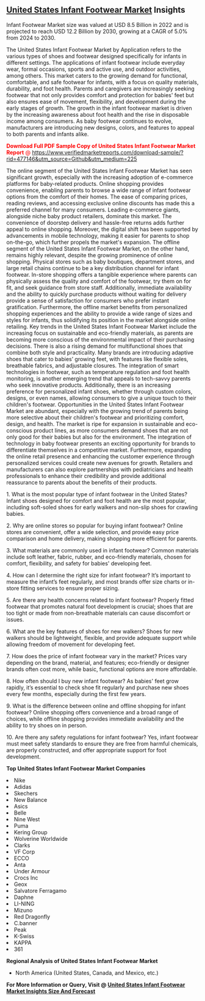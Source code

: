 <h2><a href="https://www.verifiedmarketreports.com/download-sample/?rid=477146&amp;utm_source=Github&amp;utm_medium=225" target="_blank">United States Infant Footwear Market</a> Insights</h2><p>Infant Footwear Market size was valued at USD 8.5 Billion in 2022 and is projected to reach USD 12.2 Billion by 2030, growing at a CAGR of 5.0% from 2024 to 2030.</p><p> <p>The United States Infant Footwear Market by Application refers to the various types of shoes and footwear designed specifically for infants in different settings. The applications of infant footwear include everyday wear, formal occasions, sports and active use, and outdoor activities, among others. This market caters to the growing demand for functional, comfortable, and safe footwear for infants, with a focus on quality materials, durability, and foot health. Parents and caregivers are increasingly seeking footwear that not only provides comfort and protection for babies' feet but also ensures ease of movement, flexibility, and development during the early stages of growth. The growth in the infant footwear market is driven by the increasing awareness about foot health and the rise in disposable income among consumers. As baby footwear continues to evolve, manufacturers are introducing new designs, colors, and features to appeal to both parents and infants alike. <p><span class=""><span style="color: #ff0000;"><strong>Download Full PDF Sample Copy of United States Infant Footwear Market Report</strong> @ </span><a href="https://www.verifiedmarketreports.com/download-sample/?rid=477146&amp;utm_source=Github&amp;utm_medium=225" target="_blank">https://www.verifiedmarketreports.com/download-sample/?rid=477146&amp;utm_source=Github&amp;utm_medium=225</a></span></p></p> <p>The online segment of the United States Infant Footwear Market has seen significant growth, especially with the increasing adoption of e-commerce platforms for baby-related products. Online shopping provides convenience, enabling parents to browse a wide range of infant footwear options from the comfort of their homes. The ease of comparing prices, reading reviews, and accessing exclusive online discounts has made this a preferred channel for many consumers. Leading e-commerce giants, alongside niche baby product retailers, dominate this market. The convenience of doorstep delivery and hassle-free returns adds further appeal to online shopping. Moreover, the digital shift has been supported by advancements in mobile technology, making it easier for parents to shop on-the-go, which further propels the market's expansion. The offline segment of the United States Infant Footwear Market, on the other hand, remains highly relevant, despite the growing prominence of online shopping. Physical stores such as baby boutiques, department stores, and large retail chains continue to be a key distribution channel for infant footwear. In-store shopping offers a tangible experience where parents can physically assess the quality and comfort of the footwear, try them on for fit, and seek guidance from store staff. Additionally, immediate availability and the ability to quickly purchase products without waiting for delivery provide a sense of satisfaction for consumers who prefer instant gratification. Furthermore, the offline market benefits from personalized shopping experiences and the ability to provide a wide range of sizes and styles for infants, thus solidifying its position in the market alongside online retailing. Key trends in the United States Infant Footwear Market include the increasing focus on sustainable and eco-friendly materials, as parents are becoming more conscious of the environmental impact of their purchasing decisions. There is also a rising demand for multifunctional shoes that combine both style and practicality. Many brands are introducing adaptive shoes that cater to babies’ growing feet, with features like flexible soles, breathable fabrics, and adjustable closures. The integration of smart technologies in footwear, such as temperature regulation and foot health monitoring, is another emerging trend that appeals to tech-savvy parents who seek innovative products. Additionally, there is an increasing preference for personalized infant shoes, whether through custom colors, designs, or even names, allowing consumers to give a unique touch to their children's footwear. Opportunities in the United States Infant Footwear Market are abundant, especially with the growing trend of parents being more selective about their children's footwear and prioritizing comfort, design, and health. The market is ripe for expansion in sustainable and eco-conscious product lines, as more consumers demand shoes that are not only good for their babies but also for the environment. The integration of technology in baby footwear presents an exciting opportunity for brands to differentiate themselves in a competitive market. Furthermore, expanding the online retail presence and enhancing the customer experience through personalized services could create new avenues for growth. Retailers and manufacturers can also explore partnerships with pediatricians and health professionals to enhance their credibility and provide additional reassurance to parents about the benefits of their products. <p>1. What is the most popular type of infant footwear in the United States? Infant shoes designed for comfort and foot health are the most popular, including soft-soled shoes for early walkers and non-slip shoes for crawling babies.</p> <p>2. Why are online stores so popular for buying infant footwear? Online stores are convenient, offer a wide selection, and provide easy price comparison and home delivery, making shopping more efficient for parents.</p> <p>3. What materials are commonly used in infant footwear? Common materials include soft leather, fabric, rubber, and eco-friendly materials, chosen for comfort, flexibility, and safety for babies' developing feet.</p> <p>4. How can I determine the right size for infant footwear? It’s important to measure the infant’s feet regularly, and most brands offer size charts or in-store fitting services to ensure proper sizing.</p> <p>5. Are there any health concerns related to infant footwear? Properly fitted footwear that promotes natural foot development is crucial; shoes that are too tight or made from non-breathable materials can cause discomfort or issues.</p> <p>6. What are the key features of shoes for new walkers? Shoes for new walkers should be lightweight, flexible, and provide adequate support while allowing freedom of movement for developing feet.</p> <p>7. How does the price of infant footwear vary in the market? Prices vary depending on the brand, material, and features; eco-friendly or designer brands often cost more, while basic, functional options are more affordable.</p> <p>8. How often should I buy new infant footwear? As babies' feet grow rapidly, it’s essential to check shoe fit regularly and purchase new shoes every few months, especially during the first few years.</p> <p>9. What is the difference between online and offline shopping for infant footwear? Online shopping offers convenience and a broad range of choices, while offline shopping provides immediate availability and the ability to try shoes on in person.</p> <p>10. Are there any safety regulations for infant footwear? Yes, infant footwear must meet safety standards to ensure they are free from harmful chemicals, are properly constructed, and offer appropriate support for foot development.</p> </p><p><strong>Top United States Infant Footwear Market Companies</strong></p><div data-test-id=""><p><li>Nike</li><li> Adidas</li><li> Skechers</li><li> New Balance</li><li> Asics</li><li> Belle</li><li> Nine West</li><li> Puma</li><li> Kering Group</li><li> Wolverine Worldwide</li><li> Clarks</li><li> VF Corp</li><li> ECCO</li><li> Anta</li><li> Under Armour</li><li> Crocs Inc</li><li> Geox</li><li> Salvatore Ferragamo</li><li> Daphne</li><li> LI-NING</li><li> Mizuno</li><li> Red Dragonfly</li><li> C.banner</li><li> Peak</li><li> K-Swiss</li><li> KAPPA</li><li> 361</li></p><div><strong>Regional Analysis of&nbsp;United States Infant Footwear Market</strong></div><ul><li dir="ltr"><p dir="ltr">North America&nbsp;(United States, Canada, and Mexico, etc.)</p></li></ul><p><strong>For More Information or Query, Visit @&nbsp;</strong><strong><a href="https://www.verifiedmarketreports.com/product/infant-footwear-market/?utm_source=Github&amp;utm_medium=225" target="_blank">United States Infant Footwear Market Insights Size And Forecast</a></strong></p></div>
